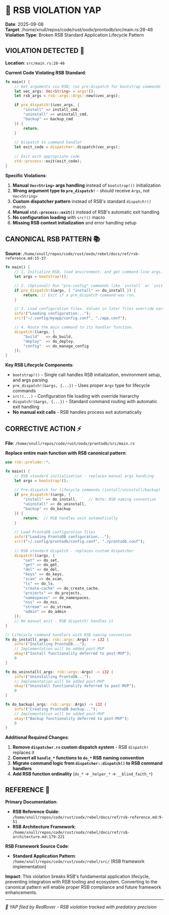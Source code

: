 # 🦊 RSB VIOLATION YAP
**Date**: 2025-09-08  
**Target**: /home/xnull/repos/code/rust/oodx/prontodb/src/main.rs:28-46  
**Violation Type**: Broken RSB Standard Application Lifecycle Pattern

## VIOLATION DETECTED 🚨

**Location**: `src/main.rs:28-46`

**Current Code Violating RSB Standard**:
```rust
fn main() {
    // Get arguments via RSB; run pre-dispatch for bootstrap commands
    let vec_args: Vec<String> = args!();
    let rsb_args = rsb::args::Args::new(&vec_args);

    if pre_dispatch!(&vec_args, {
        "install" => install_cmd,
        "uninstall" => uninstall_cmd,
        "backup" => backup_cmd
    }) {
        return;
    }
    
    // Dispatch to command handler
    let exit_code = dispatcher::dispatch(vec_args);
    
    // Exit with appropriate code
    std::process::exit(exit_code);
}
```

**Specific Violations**:
1. **Manual `Vec<String>` args handling** instead of `bootstrap!()` initialization
2. **Wrong argument type to `pre_dispatch!`** - should receive `Args`, not `Vec<String>`
3. **Custom dispatcher pattern** instead of RSB's standard `dispatch!()` macro
4. **Manual `std::process::exit()`** instead of RSB's automatic exit handling
5. **No configuration loading** with `src!()` macro
6. **Missing RSB context initialization** and error handling setup

## CANONICAL RSB PATTERN 📚

**Source**: `/home/xnull/repos/code/rust/oodx/rebel/docs/ref/rsb-reference.md:15-37`

```rust
fn main() {
    // 1. Initialize RSB, load environment, and get command-line args.
    let args = bootstrap!();

    // 2. (Optional) Run "pre-config" commands like `install` or `init`.
    if pre_dispatch!(&args, { "install" => do_install }) {
        return; // Exit if a pre_dispatch command was run.
    }

    // 3. Load configuration files. Values in later files override earlier ones.
    info!("Loading configuration...");
    src!("~/.config/myapp/config.conf", "./app.conf");

    // 4. Route the main command to its handler function.
    dispatch!(&args, {
        "build"   => do_build,
        "deploy"  => do_deploy,
        "config"  => do_manage_config
    });
}
```

**Key RSB Lifecycle Components**:
- `bootstrap!()` - Single call handles RSB initialization, environment setup, and args parsing
- `pre_dispatch!(&args, {...})` - Uses proper `Args` type for lifecycle commands
- `src!(...)` - Configuration file loading with override hierarchy
- `dispatch!(&args, {...})` - Standard command routing with automatic exit handling
- **No manual exit calls** - RSB handles process exit automatically

## CORRECTIVE ACTION ⚡

**File**: `/home/xnull/repos/code/rust/oodx/prontodb/src/main.rs`

**Replace entire main function with RSB canonical pattern**:

```rust
use rsb::prelude::*;

fn main() {
    // RSB standard initialization - replaces manual args handling
    let args = bootstrap!();
    
    // Pre-dispatch for lifecycle commands (install/uninstall/backup)
    if pre_dispatch!(&args, {
        "install" => do_install,     // Note: RSB naming convention
        "uninstall" => do_uninstall,
        "backup" => do_backup
    }) {
        return;  // RSB handles exit automatically
    }
    
    // Load ProntoDB configuration files
    info!("Loading ProntoDB configuration...");
    src!("~/.config/prontodb/config.conf", "./prontodb.conf");
    
    // RSB standard dispatch - replaces custom dispatcher
    dispatch!(&args, {
        "set" => do_set,
        "get" => do_get,
        "del" => do_del,
        "keys" => do_keys,
        "scan" => do_scan,
        "ls" => do_ls,
        "create-cache" => do_create_cache,
        "projects" => do_projects,
        "namespaces" => do_namespaces,
        "nss" => do_nss,
        "stream" => do_stream,
        "admin" => do_admin
    });
    // No manual exit - RSB dispatch! handles it
}

// Lifecycle command handlers with RSB naming convention
fn do_install(_args: rsb::args::Args) -> i32 {
    info!("Installing ProntoDB...");
    // Implementation will be added post-MVP
    okay!("Install functionality deferred to post-MVP");
    0
}

fn do_uninstall(_args: rsb::args::Args) -> i32 {
    info!("Uninstalling ProntoDB...");
    // Implementation will be added post-MVP  
    okay!("Uninstall functionality deferred to post-MVP");
    0
}

fn do_backup(_args: rsb::args::Args) -> i32 {
    info!("Creating ProntoDB backup...");
    // Implementation will be added post-MVP
    okay!("Backup functionality deferred to post-MVP"); 
    0
}
```

**Additional Required Changes**:
1. **Remove `dispatcher.rs` custom dispatch system** - RSB `dispatch!` replaces it
2. **Convert all `handle_*` functions to `do_*` RSB naming convention**
3. **Migrate command logic from `dispatcher::dispatch()` to RSB command handlers**
4. **Add RSB function ordinality** (`do_*` → `_helper_*` → `__blind_faith_*`)

## REFERENCE 📖

**Primary Documentation**:
- **RSB Reference Guide**: `/home/xnull/repos/code/rust/oodx/rebel/docs/ref/rsb-reference.md:9-51`
- **RSB Architecture Framework**: `/home/xnull/repos/code/rust/oodx/rebel/docs/ref/rsb-architecture.md:179-221`

**RSB Framework Source Code**:
- **Standard Application Pattern**: `/home/xnull/repos/code/rust/oodx/rebel/src/` (RSB framework implementation)

**Impact**: This violation breaks RSB's fundamental application lifecycle, preventing integration with RSB tooling and ecosystem. Converting to the canonical pattern will enable proper RSB compliance and future framework enhancements.

---

*🦊 YAP filed by RedRover - RSB violation tracked with predatory precision*